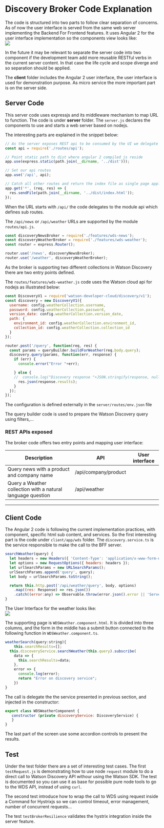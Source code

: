 # Discovery Broker Code Explanation
The code is structured into two parts to follow clear separation of concerns. As of now the user interface is served from the same web server implementing the Backend For Frontend features. It uses Angular 2 for the user interface implementation so the components view looks like:   
![](wds-broker-comp.png)   

In the future it may be relevant to separate the server code into two component if the development team add more reusable RESTful verbs in the current server content. In that case the life cycle and scope diverge and so separation should be applied.

The **client** folder includes the Angular 2 user interface, the user interface is used for demonstration purpose. As micro service the more important part is on the server side.

## Server Code
This server code uses expressjs and its middleware mechanism to map URL to function. The code is under **server** folder. The `server.js` declares the components to use and starts a web server based on nodejs.

The interesting parts are explained in the snippet below:
```javascript
// As the server exposes REST api to be consumed by the UI we delegate to a separate api module
const api = require('./routes/api');

// Point static path to dist where angular 2 compiled js reside
app.use(express.static(path.join(__dirname, '../dist')));

// Set our api routes
app.use('/api', api);

// Catch all other routes and return the index file as single page application
app.get('*', (req, res) => {
  res.sendFile(path.join(__dirname, '../dist/index.html'));
});
```

When the URL starts with `/api/` the code delegates to the module api which defines sub routes.

The `/api/news` or `/api/weather` URLs are supported by the module `routes/api.js`.
```javascript
const discoveryNewsBroker = require('./features/wds-news');
const discoveryWeatherBroker = require('./features/wds-weather');
const router = express.Router();

router.use('/news', discoveryNewsBroker);
router.use('/weather', discoveryWeatherBroker);
```

As the broker is supporting two different collections in Watson Discovery there are two entry points defined.

The `routes/features/wds-weather.js` code uses the Watson cloud api for nodejs as illustrated below:

```javascript
const DiscoveryV1 = require('watson-developer-cloud/discovery/v1');
const discovery = new DiscoveryV1({
  username: config.weatherCollection.username,
  password: config.weatherCollection.password,
  version_date: config.weatherCollection.version_date,
  path: {
    environment_id: config.weatherCollection.environment_id,
    collection_id: config.weatherCollection.collection_id
  }
});

router.post('/query', function(req, res) {
  const params = queryBuilder.buildForWeather(req.body.query);
  discovery.query(params, function(err, response) {
    if (err) {
      console.error("Error "+err);

    } else {
    //  console.log("Discovery response "+JSON.stringify(response, null, 2));
      res.json(response.results);
    }
  });
});
```
The configuration is defined externally in the `server/routes/env.json` file

The query builder code is used to prepare the Watson Discovery query using filters,...

### REST APIs exposed
The broker code offers two entry points and mapping user interface:

| Description | API  | User interface|
| ----------- | ---- | -------------- |
|  Query news with a product and company name | /api/company/product | |
| Query a Weather collection with a natural language question  | /api/weather | |

---

## Client Code
The Angular 2 code is following the current implementation practices, with component, specific html sub content, and services.
So the first interesting part is the code under `client/app/wds` folder. The `discovery.service.ts` is the service responsible to make the call to the BFF server.

```javascript
searchWeather(query) {
  let headers = new Headers({ 'Content-Type': 'application/x-www-form-urlencoded' });
  let options = new RequestOptions({ headers: headers });
  let urlSearchParams = new URLSearchParams();
  urlSearchParams.append('query', query);
  let body = urlSearchParams.toString();

  return this.http.post('/api/weather/query', body, options)
    .map((res: Response) => res.json())
    .catch((error:any) => Observable.throw(error.json().error || 'Server error'));
}
```

The User Interface for the weather looks like:  
![](wds-ui-weather.png)

The supporting page is `WDSWeather.component.html`. It is divided into three columns, and the form in the middle has a submit button connected to the following function in `WDSWeather.component.ts`.

```javascript
weatherSearch(query:string){
    this.searchResults=[];
  this.discoveryService.searchWeather(this.query).subscribe(
    data => {
      this.searchResults=data;
    },
    error => {
      console.log(error);
      return "Error on discovery service";
    })
}
```
The call is delegate the the service presented in previous section, and injected in the constructor:

```javascript
export class WDSWeatherComponent {
   constructor (private discoveryService: DiscoveryService) {
   }
}
```

The last part of the screen use some accordion controls to present the results.

## Test
Under the test folder there are a set of interesting test cases. The first `testRequest.js` is demonstrating how to use node `request` module to do a direct call to Watson Discovery API withour using the Watson SDK. The test is documented so you can use it as base for possible pure node tools to go to the WDS API, instead of using `curl`.

The second test introduce how to wrap the call to WDS using request inside a Command for Hystrixjs so we can control timeout, error management, number of concurrent requests...

The test `testBrokerResilience` validates the hystrix integration inside the server feature.
